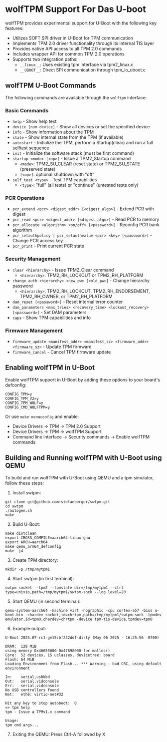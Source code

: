 # wolfTPM Support For Das U-boot

wolfTPM provides experimental support for U-Boot with the following key features:

- Utilizes SOFT SPI driver in U-Boot for TPM communication
- Implements TPM 2.0 driver functionality through its internal TIS layer
- Provides native API access to all TPM 2.0 commands
- Includes wrapper API for common TPM 2.0 operations
- Supports two integration paths:
  - `__linux__`: Uses existing tpm interface via tpm2_linux.c
  - `__UBOOT__`: Direct SPI communication through tpm_io_uboot.c

## wolfTPM U-Boot Commands

The following commands are available through the `wolftpm` interface:

### Basic Commands

- `help` - Show help text
- `device [num device]` - Show all devices or set the specified device
- `info` - Show information about the TPM
- `state` - Show internal state from the TPM (if available)
- `autostart` - Initialize the TPM, perform a Startup(clear) and run a full selftest sequence
- `init` - Initialize the software stack (must be first command)
- `startup <mode> [<op>]` - Issue a TPM2_Startup command
  - `<mode>`: TPM2_SU_CLEAR (reset state) or TPM2_SU_STATE (preserved state)
  - `[<op>]`: optional shutdown with "off"
- `self_test <type>` - Test TPM capabilities
  - `<type>`: "full" (all tests) or "continue" (untested tests only)

### PCR Operations

- `pcr_extend <pcr> <digest_addr> [<digest_algo>]` - Extend PCR with digest
- `pcr_read <pcr> <digest_addr> [<digest_algo>]` - Read PCR to memory
- `pcr_allocate <algorithm> <on/off> [<password>]` - Reconfig PCR bank algorithm
- `pcr_setauthpolicy | pcr_setauthvalue <pcr> <key> [<password>]` - Change PCR access key
- `pcr_print` - Print current PCR state

### Security Management

- `clear <hierarchy>` - Issue TPM2_Clear command
  - `<hierarchy>`: TPM2_RH_LOCKOUT or TPM2_RH_PLATFORM
- `change_auth <hierarchy> <new_pw> [<old_pw>]` - Change hierarchy password
  - `<hierarchy>`: TPM2_RH_LOCKOUT, TPM2_RH_ENDORSEMENT, TPM2_RH_OWNER, or TPM2_RH_PLATFORM
- `dam_reset [<password>]` - Reset internal error counter
- `dam_parameters <max_tries> <recovery_time> <lockout_recovery> [<password>]` - Set DAM parameters
- `caps` - Show TPM capabilities and info

### Firmware Management

- `firmware_update <manifest_addr> <manifest_sz> <firmware_addr> <firmware_sz>` - Update TPM firmware
- `firmware_cancel` - Cancel TPM firmware update

## Enabling wolfTPM in U-Boot

Enable wolfTPM support in U-Boot by adding these options to your board's defconfig:

```
CONFIG_TPM=y
CONFIG_TPM_V2=y
CONFIG_TPM_WOLF=y
CONFIG_CMD_WOLFTPM=y
```

Or use `make menuconfig` and enable:
- Device Drivers → TPM → TPM 2.0 Support
- Device Drivers → TPM → wolfTPM Support
- Command line interface → Security commands → Enable wolfTPM commands

## Building and Running wolfTPM with U-Boot using QEMU

To build and run wolfTPM with U-Boot using QEMU and a tpm simulator, follow these steps:

1. Install swtpm:
```
git clone git@github.com:stefanberger/swtpm.git
cd swtpm
./autogen.sh
make
```

2. Build U-Boot:
```
make distclean
export CROSS_COMPILE=aarch64-linux-gnu-
export ARCH=aarch64
make qemu_arm64_defconfig
make -j4
```

3. Create TPM directory:
```
mkdir -p /tmp/mytpm1
```

4. Start swtpm (in first terminal):
```
swtpm socket --tpm2 --tpmstate dir=/tmp/mytpm1 --ctrl type=unixio,path=/tmp/mytpm1/swtpm-sock --log level=20
```

5. Start QEMU (in second terminal):
```
qemu-system-aarch64 -machine virt -nographic -cpu cortex-a57 -bios u-boot.bin -chardev socket,id=chrtpm,path=/tmp/mytpm1/swtpm-sock -tpmdev emulator,id=tpm0,chardev=chrtpm -device tpm-tis-device,tpmdev=tpm0
```

6. Example output:

```
U-Boot 2025.07-rc1-ge15cbf232ddf-dirty (May 06 2025 - 16:25:56 -0700)

DRAM:  128 MiB
using memory 0x46658000-0x47698000 for malloc()
Core:  52 devices, 15 uclasses, devicetree: board
Flash: 64 MiB
Loading Environment from Flash... *** Warning - bad CRC, using default environment

In:    serial,usbkbd
Out:   serial,vidconsole
Err:   serial,vidconsole
No USB controllers found
Net:   eth0: virtio-net#32

Hit any key to stop autoboot:  0
=> tpm help
tpm - Issue a TPMv1.x command

Usage:
tpm cmd args...
```

7. Exiting the QEMU:
Press Ctrl-A followed by X

